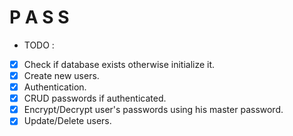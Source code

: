# P A S S

* TODO :

- [x] Check if database exists otherwise initialize it.
- [x] Create new users.
- [x] Authentication.
- [x] CRUD passwords if authenticated.
- [x] Encrypt/Decrypt user's passwords using his master password. 
- [x] Update/Delete users. 

